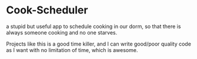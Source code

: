 # Cook-Scheduler
a stupid but useful app to schedule cooking in our dorm, so that there is always someone cooking and no one starves. 

Projects like this is a good time killer, and I can write good/poor quality code as I want with no limitation of time, which is awesome. 


